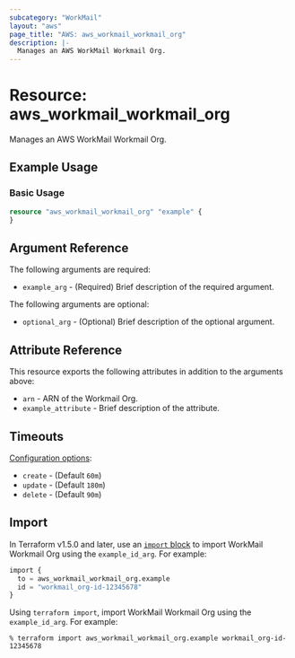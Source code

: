 ```yaml
---
subcategory: "WorkMail"
layout: "aws"
page_title: "AWS: aws_workmail_workmail_org"
description: |-
  Manages an AWS WorkMail Workmail Org.
---
```

<!---
Documentation guidelines:
- Begin resource descriptions with "Manages..."
- Use simple language and avoid jargon
- Focus on brevity and clarity
- Use present tense and active voice
- Don't begin argument/attribute descriptions with "An", "The", "Defines", "Indicates", or "Specifies"
- Boolean arguments should begin with "Whether to"
- Use "example" instead of "test" in examples
--->

# Resource: aws_workmail_workmail_org

Manages an AWS WorkMail Workmail Org.

## Example Usage

### Basic Usage

```terraform
resource "aws_workmail_workmail_org" "example" {
}
```

## Argument Reference

The following arguments are required:

* `example_arg` - (Required) Brief description of the required argument.

The following arguments are optional:

* `optional_arg` - (Optional) Brief description of the optional argument.

## Attribute Reference

This resource exports the following attributes in addition to the arguments above:

* `arn` - ARN of the Workmail Org.
* `example_attribute` - Brief description of the attribute.

## Timeouts

[Configuration options](https://developer.hashicorp.com/terraform/language/resources/syntax#operation-timeouts):

* `create` - (Default `60m`)
* `update` - (Default `180m`)
* `delete` - (Default `90m`)

## Import

In Terraform v1.5.0 and later, use an [`import` block](https://developer.hashicorp.com/terraform/language/import) to import WorkMail Workmail Org using the `example_id_arg`. For example:

```terraform
import {
  to = aws_workmail_workmail_org.example
  id = "workmail_org-id-12345678"
}
```

Using `terraform import`, import WorkMail Workmail Org using the `example_id_arg`. For example:

```console
% terraform import aws_workmail_workmail_org.example workmail_org-id-12345678
```
